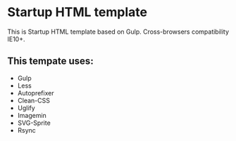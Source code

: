 <h1>Startup HTML template</h1>

<p>This is Startup HTML template based on Gulp. Cross-browsers compatibility IE10+.</p>

<h2>This tempate uses: </h2>
<ul>
  <li>Gulp</li>
  <li>Less</li>
  <li>Autoprefixer</li>
  <li>Clean-CSS</li>
  <li>Uglify</li>
  <li>Imagemin</li>
  <li>SVG-Sprite</li>
  <li>Rsync</li>
</ul>


